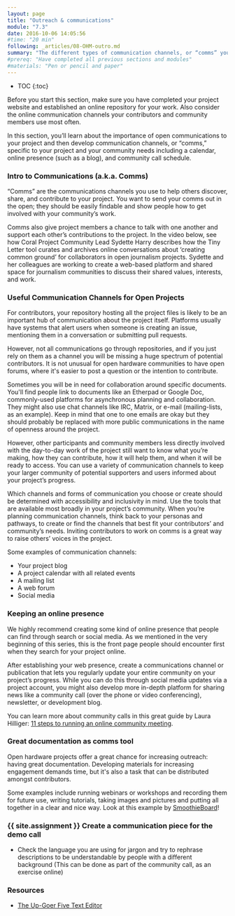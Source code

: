 ```yaml
---
layout: page
title: "Outreach & communications"
module: "7.3"
date: 2016-10-06 14:05:56
#time: "20 min"
following: _articles/08-OHM-outro.md
summary: "The different types of communication channels, or “comms” you can use to help your community discover, explore, and contribute to your project."
#prereq: "Have completed all previous sections and modules"
#materials: "Pen or pencil and paper"
---
```


* TOC
{:toc}

Before you start this section, make sure you have completed your project website and established an online repository for your work. Also consider the online communication channels your contributors and community members use most often.

In this section, you’ll learn about the importance of open communications to your project and then develop communication channels, or “comms,” specific to your project and your community needs including a calendar, online presence (such as a blog), and community call schedule.

### Intro to Communications (a.k.a. Comms)

“Comms” are the communications channels you use to help others discover, share, and contribute to your project. You want to send your comms out in the open; they should be easily findable and show people how to get involved with your community’s work.

Comms also give project members a chance to talk with one another and support each other’s contributions to the project. In the video below, see how Coral Project Community Lead Sydette Harry describes how the Tiny Letter tool curates and archives online conversations about ‘creating common ground’ for collaborators in open journalism projects. Sydette and her colleagues are working to create a web-based platform and shared space for journalism communities to discuss their shared values, interests, and work.

<!-- missing video mentioned above -->

### Useful Communication Channels for Open Projects

For contributors, your repository hosting all the project files is likely to be an important hub of communication about the project itself. Platforms usually have systems that alert users when someone is creating an issue, mentioning them in a conversation or submitting pull requests. 

However, not all communications go through repositories, and if you just rely on them as a channel you will be missing a huge spectrum of potential contributors. It is not unusual for open hardware communities to have open forums, where it's easier to post a question or the intention to contribute. 

Sometimes you will be in need for collaboration around specific documents. You'll find people link to documents like an Etherpad or Google Doc, commonly-used platforms for asynchronous planning and collaboration. They might also use chat channels like IRC, Matrix, or e-mail (mailing-lists, as an example). Keep in mind that one to one emails are okay but they should probably be replaced with more public communications in the name of openness around the project.

However, other participants and community members less directly involved with the day-to-day work of the project still want to know what you’re making, how they can contribute, how it will help them, and when it will be ready to access. You can use a variety of communication channels to keep your larger community of potential supporters and users informed about your project’s progress. 

Which channels and forms of communication you choose or create should be determined with accessibility and inclusivity in mind. Use the tools that are available most broadly in your project’s community. When you’re planning communication channels, think back to your personas and pathways, to create or find the channels that best fit your contributors’ and community’s needs. Inviting contributors to work on comms is a great way to raise others’ voices in the project.

Some examples of communication channels:
- Your project blog
- A project calendar with all related events
- A mailing list
- A web forum
- Social media 

### Keeping an online presence

We highly recommend creating some kind of online presence that people can find through search or social media. As we mentioned in the very beginning of this series, this is the front page people should encounter first when they search for your project online.

After establishing your web presence, create a communications channel or publication that lets you regularly update your entire community on your project’s progress. While you can do this through social media updates via a project account, you might also develop more in-depth platform for sharing news like a community call (over the phone or video conferencing), newsletter, or development blog. 

You can learn more about community calls in this great guide by Laura Hilliger: [11 steps to running an online community meeting](https://opensource.com/open-organization/16/1/community-calls-will-increase-participation-your-open-organization).

### Great documentation as comms tool

Open hardware projects offer a great chance for increasing outreach: having great documentation. Developing materials for increasing engagement demands time, but it's also a task that can be distributed amongst contributors.

Some examples include running webinars or workshops and recording them for future use, writing tutorials, taking images and pictures and putting all together in a clear and nice way. Look at this example by [SmoothieBoard](https://smoothieware.org/3d-printer-guide)!

### {{ site.assignment }} Create a communication piece for the demo call

- Check the language you are using for jargon and try to rephrase descriptions to be understandable by people with a different background (This can be done as part of the community call, as an exercise online)

### Resources
- [The Up-Goer Five Text Editor](https://splasho.com/upgoer5/)

